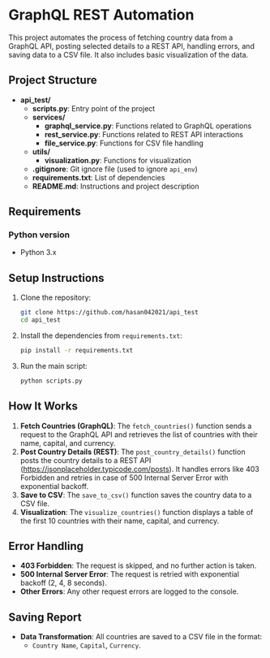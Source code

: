# GraphQL REST Automation

This project automates the process of fetching country data from a GraphQL API, posting selected details to a REST API, handling errors, and saving data to a CSV file. It also includes basic visualization of the data.

## Project Structure

- **api_test/**
  - **scripts.py**: Entry point of the project
  - **services/**
    - **graphql_service.py**: Functions related to GraphQL operations
    - **rest_service.py**: Functions related to REST API interactions
    - **file_service.py**: Functions for CSV file handling
  - **utils/**
    - **visualization.py**: Functions for visualization
  - **.gitignore**: Git ignore file (used to ignore `api_env`)
  - **requirements.txt**: List of dependencies
  - **README.md**: Instructions and project description


## Requirements

### Python version

- Python 3.x

## Setup Instructions

1. Clone the repository:

   ```bash
   git clone https://github.com/hasan042021/api_test
   cd api_test
   ```

2. Install the dependencies from `requirements.txt`:

   ```bash
   pip install -r requirements.txt
   ```

3. Run the main script:

   ```bash
   python scripts.py
   ```

## How It Works

1. **Fetch Countries (GraphQL)**: The `fetch_countries()` function sends a request to the GraphQL API and retrieves the list of countries with their name, capital, and currency.
2. **Post Country Details (REST)**: The `post_country_details()` function posts the country details to a REST API (https://jsonplaceholder.typicode.com/posts). It handles errors like 403 Forbidden and retries in case of 500 Internal Server Error with exponential backoff.
3. **Save to CSV**: The `save_to_csv()` function saves the country data to a CSV file.
4. **Visualization**: The `visualize_countries()` function displays a table of the first 10 countries with their name, capital, and currency.

## Error Handling

- **403 Forbidden**: The request is skipped, and no further action is taken.
- **500 Internal Server Error**: The request is retried with exponential backoff (2, 4, 8 seconds).
- **Other Errors**: Any other request errors are logged to the console.

## Saving Report

- **Data Transformation**: All countries are saved to a CSV file in the format:
  - `Country Name`, `Capital`, `Currency`.
